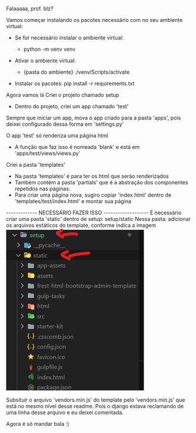 Falaaaaa, prof.
blz?

Vamos começar instalando os pacotes necessário com no seu ambiente virtual:
- Se for necessário instalar o ambiente virtual:
    - python -m venv venv

- Ativar o ambiente virtual:
    - {pasta do ambiente} ./venv/Scripts/activate

- Instalar os pacotes:
    pip install -r requirements.txt

Agora vamos lá
Criei o projeto chamado setup
- Dentro do projeto, criei um app chamado 'test'

Sempre que iniciar um app, mova o app criado para a pasta 'apps', pois deixei configurado dessa forma em 'settings.py'

O app 'test' só renderiza uma página html
- A função que faz isso é nomeada 'blank' e está em 'apps/test/views/views.py'

Criei a pasta 'templates'
- Na pasta 'templates' é para ter os html que serão renderizados
- Também contém a pasta 'partials' que é a abstração dos componentes repetidos nas páginas.
- Para criar uma página nova, sugiro copiar 'index.html' dentro de 'templates/test/index.html' e montar sua página

 ------------- NECESSÁRIO FAZER ISSO -------------------
É necessário criar uma pasta 'static' dentro de setup:
    setup/static
Nessa pasta: adicionar os arquivos estáticos do template, conforme indica a imagem
![alt text](./image_example.png)

Subsituir o arquivo 'vendors.min.js' do template pelo 'vendors.min.js' que está no mesmo nível desse readme.
Pois o django estava reclamando de uma linha desse arquivo e eu deixei comentada.


Agora é só mandar bala :)